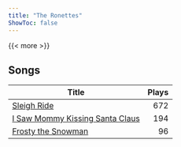 ```yaml
---
title: "The Ronettes"
ShowToc: false
---
```


{{< more >}}

## Songs
Title | Plays 
----- | -----: 
[Sleigh Ride](/songs/sleigh-ride) | 672
[I Saw Mommy Kissing Santa Claus](/songs/i-saw-mommy-kissing-santa-claus) | 194
[Frosty the Snowman](/songs/frosty-the-snowman) | 96

